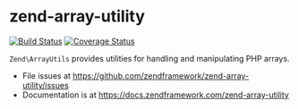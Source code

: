 # zend-array-utility

[![Build Status](https://secure.travis-ci.org/zendframework/zend-array-utility.svg?branch=master)](https://secure.travis-ci.org/zendframework/zend-array-utility)
[![Coverage Status](https://coveralls.io/repos/zendframework/zend-array-utility/badge.svg?branch=master)](https://coveralls.io/r/zendframework/zend-array-utility?branch=master)

`Zend\ArrayUtils` provides utilities for handling and manipulating PHP arrays.

- File issues at https://github.com/zendframework/zend-array-utility/issues
- Documentation is at https://docs.zendframework.com/zend-array-utility